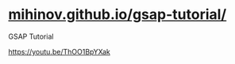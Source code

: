 # <a href="https://mihinov.github.io/gsap-tutorial/">mihinov.github.io/gsap-tutorial/</a>

GSAP Tutorial

<a href="https://youtu.be/ThOO1BpYXak">https://youtu.be/ThOO1BpYXak</a>